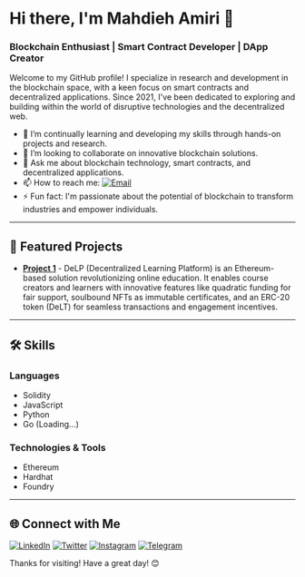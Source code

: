 # Hi there, I'm Mahdieh Amiri 👋

### Blockchain Enthusiast | Smart Contract Developer | DApp Creator

Welcome to my GitHub profile! I specialize in research and development in the blockchain space, with a keen focus on smart contracts and decentralized applications. Since 2021, I've been dedicated to exploring and building within the world of disruptive technologies and the decentralized web.


- 🌱 I’m continually learning and developing my skills through hands-on projects and research.
- 👯 I’m looking to collaborate on innovative blockchain solutions.
- 💬 Ask me about blockchain technology, smart contracts, and decentralized applications.
- 📫 How to reach me: [![Email](https://img.shields.io/badge/Email-D14836?logo=gmail&logoColor=white)](mailto:mahdieh.amiri.it@gmail.com) 
- ⚡ Fun fact: I'm passionate about the potential of blockchain to transform industries and empower individuals.

---

## 🚀 Featured Projects
- [**Project 1**](https://github.com/mahdieh-amiri1/DeLP) - DeLP (Decentralized Learning Platform) is an Ethereum-based solution revolutionizing online education. It enables course creators and learners with innovative features like quadratic funding for fair support, soulbound NFTs as immutable certificates, and an ERC-20 token (DeLT) for seamless transactions and engagement incentives.

---

## 🛠️ Skills

### Languages
- Solidity
- JavaScript
- Python
- Go (Loading...)

### Technologies & Tools
- Ethereum
- Hardhat
- Foundry

---

## 🌐 Connect with Me
[![LinkedIn](https://img.shields.io/badge/LinkedIn-blue?logo=linkedin&logoColor=white)](https://www.linkedin.com/in/mahdieh-amiri-blockchain/) [![Twitter](https://img.shields.io/badge/Twitter-blue?logo=twitter&logoColor=white)](https://twitter.com/mahdieh_amiri1) [![Instagram](https://img.shields.io/badge/Instagram-purple?logo=instagram&logoColor=white)](https://instagram.com/mahdieh_amiri1) [![Telegram](https://img.shields.io/badge/Telegram-blue?logo=telegram&logoColor=white)](https://t.me/mahdieh_amiri1)


Thanks for visiting! Have a great day! 😊
